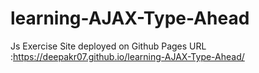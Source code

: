 # learning-AJAX-Type-Ahead
Js Exercise
Site deployed on Github Pages URL :https://deepakr07.github.io/learning-AJAX-Type-Ahead/ 
